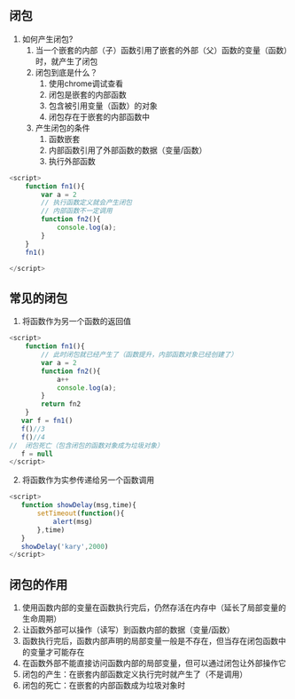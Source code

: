 ## 闭包
1. 如何产生闭包?
   1. 当一个嵌套的内部（子）函数引用了嵌套的外部（父）函数的变量（函数）时，就产生了闭包
   2. 闭包到底是什么？
      1. 使用chrome调试查看
      2. 闭包是嵌套的内部函数
      3. 包含被引用变量（函数）的对象
      4. 闭包存在于嵌套的内部函数中
   3. 产生闭包的条件
      1. 函数嵌套
      2. 内部函数引用了外部函数的数据（变量/函数）
      3. 执行外部函数

```js
<script>
    function fn1(){
        var a = 2
        // 执行函数定义就会产生闭包
        // 内部函数不一定调用
        function fn2(){
            console.log(a);
        }
    }
    fn1()

</script>
```

## 常见的闭包
1. 将函数作为另一个函数的返回值
```js
<script>
    function fn1(){
        // 此时闭包就已经产生了（函数提升，内部函数对象已经创建了）
        var a = 2
        function fn2(){
            a++
            console.log(a);
        }
        return fn2
    }
   var f = fn1()
   f()//3
   f()//4
//  闭包死亡（包含闭包的函数对象成为垃圾对象）
   f = null
</script>
```
2. 将函数作为实参传递给另一个函数调用
```js
<script>
   function showDelay(msg,time){
       setTimeout(function(){
           alert(msg)
       },time)
   }
   showDelay('kary',2000)
</script>
```

## 闭包的作用
1. 使用函数内部的变量在函数执行完后，仍然存活在内存中（延长了局部变量的生命周期）
2. 让函数外部可以操作（读写）到函数内部的数据（变量/函数）
3. 函数执行完后，函数内部声明的局部变量一般是不存在，但当存在闭包函数中的变量才可能存在
4. 在函数外部不能直接访问函数内部的局部变量，但可以通过闭包让外部操作它
5. 闭包的产生：在嵌套内部函数定义执行完时就产生了（不是调用）
6. 闭包的死亡：在嵌套的内部函数成为垃圾对象时